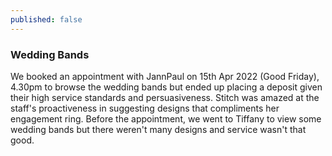 ```yaml
---
published: false
---
```

### Wedding Bands

We booked an appointment with JannPaul on 15th Apr 2022 (Good Friday), 4.30pm to browse the wedding bands but ended up placing a deposit given their high service standards and persuasiveness. Stitch was amazed at the staff's proactiveness in suggesting designs that compliments her engagement ring. Before the appointment, we went to Tiffany to view some wedding bands but there weren't many designs and service wasn't that good.

